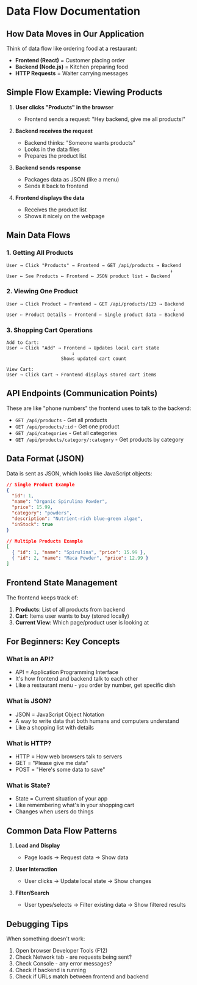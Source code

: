 # Data Flow Documentation

## How Data Moves in Our Application

Think of data flow like ordering food at a restaurant:
- **Frontend (React)** = Customer placing order
- **Backend (Node.js)** = Kitchen preparing food
- **HTTP Requests** = Waiter carrying messages

## Simple Flow Example: Viewing Products

1. **User clicks "Products" in the browser**
   - Frontend sends a request: "Hey backend, give me all products!"
   
2. **Backend receives the request**
   - Backend thinks: "Someone wants products"
   - Looks in the data files
   - Prepares the product list
   
3. **Backend sends response**
   - Packages data as JSON (like a menu)
   - Sends it back to frontend
   
4. **Frontend displays the data**
   - Receives the product list
   - Shows it nicely on the webpage

## Main Data Flows

### 1. Getting All Products
```
User → Click "Products" → Frontend → GET /api/products → Backend
                                                            ↓
User ← See Products ← Frontend ← JSON product list ← Backend
```

### 2. Viewing One Product
```
User → Click Product → Frontend → GET /api/products/123 → Backend
                                                             ↓
User ← Product Details ← Frontend ← Single product data ← Backend
```

### 3. Shopping Cart Operations
```
Add to Cart:
User → Click "Add" → Frontend → Updates local cart state
                        ↓
                    Shows updated cart count

View Cart:
User → Click Cart → Frontend displays stored cart items
```

## API Endpoints (Communication Points)

These are like "phone numbers" the frontend uses to talk to the backend:

- `GET /api/products` - Get all products
- `GET /api/products/:id` - Get one product
- `GET /api/categories` - Get all categories
- `GET /api/products/category/:category` - Get products by category

## Data Format (JSON)

Data is sent as JSON, which looks like JavaScript objects:

```json
// Single Product Example
{
  "id": 1,
  "name": "Organic Spirulina Powder",
  "price": 15.99,
  "category": "powders",
  "description": "Nutrient-rich blue-green algae",
  "inStock": true
}

// Multiple Products Example
[
  { "id": 1, "name": "Spirulina", "price": 15.99 },
  { "id": 2, "name": "Maca Powder", "price": 12.99 }
]
```

## Frontend State Management

The frontend keeps track of:
1. **Products**: List of all products from backend
2. **Cart**: Items user wants to buy (stored locally)
3. **Current View**: Which page/product user is looking at

## For Beginners: Key Concepts

### What is an API?
- API = Application Programming Interface
- It's how frontend and backend talk to each other
- Like a restaurant menu - you order by number, get specific dish

### What is JSON?
- JSON = JavaScript Object Notation
- A way to write data that both humans and computers understand
- Like a shopping list with details

### What is HTTP?
- HTTP = How web browsers talk to servers
- GET = "Please give me data"
- POST = "Here's some data to save"

### What is State?
- State = Current situation of your app
- Like remembering what's in your shopping cart
- Changes when users do things

## Common Data Flow Patterns

1. **Load and Display**
   - Page loads → Request data → Show data
   
2. **User Interaction**
   - User clicks → Update local state → Show changes
   
3. **Filter/Search**
   - User types/selects → Filter existing data → Show filtered results

## Debugging Tips

When something doesn't work:
1. Open browser Developer Tools (F12)
2. Check Network tab - are requests being sent?
3. Check Console - any error messages?
4. Check if backend is running
5. Check if URLs match between frontend and backend 